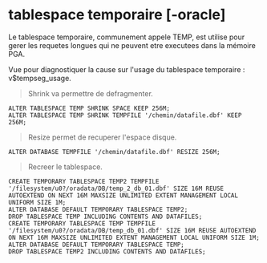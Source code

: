 # tablespace temporaire [-oracle]

Le tablespace temporaire, communement appele TEMP, est utilise pour gerer les requetes longues qui ne peuvent etre executees dans la mémoire PGA.

Vue pour diagnostiquer la cause sur l'usage du tablespace temporaire : v$tempseg_usage.

> Shrink va permettre de defragmenter.

```
ALTER TABLESPACE TEMP SHRINK SPACE KEEP 256M;
ALTER TABLESPACE TEMP SHRINK TEMPFILE '/chemin/datafile.dbf' KEEP 256M;
```

> Resize permet de recuperer l'espace disque.

```
ALTER DATABASE TEMPFILE '/chemin/datafile.dbf' RESIZE 256M;
```

> Recreer le tablespace.

```
CREATE TEMPORARY TABLESPACE TEMP2 TEMPFILE '/filesystem/u0?/oradata/DB/temp_2_db_01.dbf' SIZE 16M REUSE AUTOEXTEND ON NEXT 16M MAXSIZE UNLIMITED EXTENT MANAGEMENT LOCAL UNIFORM SIZE 1M;
ALTER DATABASE DEFAULT TEMPORARY TABLESPACE TEMP2;
DROP TABLESPACE TEMP INCLUDING CONTENTS AND DATAFILES;
CREATE TEMPORARY TABLESPACE TEMP TEMPFILE '/filesystem/u0?/oradata/DB/temp_db_01.dbf' SIZE 16M REUSE AUTOEXTEND ON NEXT 16M MAXSIZE UNLIMITED EXTENT MANAGEMENT LOCAL UNIFORM SIZE 1M;
ALTER DATABASE DEFAULT TEMPORARY TABLESPACE TEMP;
DROP TABLESPACE TEMP2 INCLUDING CONTENTS AND DATAFILES;
```